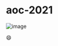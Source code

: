 # aoc-2021

![image](https://user-images.githubusercontent.com/1284963/143962156-b258d30c-705f-44dd-91a9-12ddfc1d367c.png)

😄
